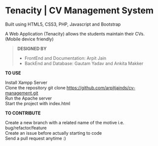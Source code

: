 # Tenacity | CV Management System
Built using HTML5, CSS3, PHP, Javascript and Bootstrap

A Web Application (Tenacity) allows the students maintain their CVs. (Mobile device friendly)

> **DESIGNED BY**
> - FrontEnd and Documentation: Arpit Jain
> - BackEnd and Database: Gautam Yadav and Ankita Makker

**TO USE**

Install Xampp Server<BR>
Clone the repository git clone https://github.com/arpitjainds/cv-management.git<BR>
Run the Apache server<BR>
Start the project with index.html<BR>

**TO CONTRIBUTE**

Create a new branch with a related name of the motive i.e. bug/refactor/feature<BR>
Create an issue before actually starting to code<BR>
Send a pull request anytime :)<BR>
